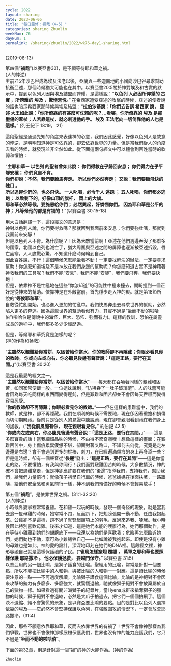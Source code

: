 ```yaml
---
cycle: 2022
layout: sharing
date: 2023-06-05
title: "每日靈修：禍哉（4-5）"
categories: sharing Zhuolin
weekNum: 76
dayNum: 1
permalink: /sharing/zhuolin/2022/wk76-day1-sharing.html
--- 
```

(2019-06-13)

第四個“**禍哉**”(以賽亞書30)，是不願等待耶和華之禍。    
(人的悖逆)    
主前715年沙巴谷成為埃及法老以後，亞蘭與一些迦南地的小國向沙巴谷尋求幫助抗衡亞述，那個時候猶大可能也在其中。以賽亞書20:5關於神對埃及和古實的默示中，提到以色列人因與埃及結盟而誇耀，是這樣說：“**以色列 人必因所仰望的 古實 ，所誇耀的 埃及 ，驚惶羞愧。**” 在希西家遭受亞述的攻擊的時候，亞述的使者說的話也暗示希西家那時候與埃及結盟：“**拉伯沙基說：「你們去告訴 希西家 說， 亞述 大王如此說：『你所倚靠的有甚麼可仗賴的呢？...看哪，你所倚靠的 埃及 是那壓傷的葦杖；人若靠這杖，就必刺透他的手。 埃及 王法老向一切倚靠他的人也是這樣。**” (列王紀下 18:19， 21)  

這段聖經是通過先知的角度來表達神的心意，我們因此感覺，好像以色列人是故意的悖逆，是明明知道神是可依靠的，卻去依靠世界的力量。但是當我們從人的角度去看的時候，就發現並非全然如此。從下面這兩句經文中可以體會到百姓當時的軟弱和懼怕：  

“**主耶和華－ 以色列 的聖者曾如此說： 你們得救在乎歸回安息； 你們得力在乎平靜安穩； 你們竟自不肯。     
你們卻說：不然，我們要騎馬奔走。 所以你們必然奔走； 又說：我們要騎飛快的 牲口 。     
所以追趕你們的，也必飛快。 一人叱喝，必令千人 逃跑 ； 五人叱喝，你們都必逃跑； 以致剩下的，好像山頂的旗杆， 岡上的大旗。     
耶和華必然等候，要施恩給你們； 必然興起，好憐憫你們。 因為耶和華是公平的神； 凡等候他的都是有福的！**”(以賽亞書 30:15-18)  

用大白話翻譯一下，這段經文的意思是：    
神對以色列人說，你們要得救嗎？那就回到我面前來安息；你們要強壯嗎，那就到我面前來安靜！    
但是以色列人不肯。為什麼呢？！因為大敵當前啊！亞述在他們週邊吞沒了那麼多的國家，北國以色列也滅亡了，猶大周圍與亞述之間的屏障也逐漸被亞述拆毀，唇亡齒寒，人人膽戰心驚，不知道什麼時候輪到自己。    
因此百姓說，不行！這個時候怎麼能坐著不動！一定要找解決的辦法，一定要尋求幫助！你怎麼知道埃及不是神放在我們身邊的幫助呢？你怎麼知道古實不是神藉著拯救我們的工具呢？我們不能“安息”，我們不能“安靜”，我們要飛奔，我們要快跑！    
但是，依靠神不是忙亂地在這些“你怎知道”的可能性中撞來撞去，期盼撞到一個正好是從神來的幫助。依靠神是在外敵當前，首先穩步走入神的殿。就是第18節所說的“**等候耶和華**”。    
自救從忙亂開始，也必進入更加的忙亂中。我們快馬奔走去尋求世界的幫助，必然陷入更多的奔逃。因為這些世界的幫助看似有力，其實不過是“坐而不動的啦哈伯”(啦哈伯是傳說中的海怪，巨大、恐怖、強而有力)。這樣的教訓，恐怕在屬靈成長的過程中，我們都多多少少經歷過。  

但是，等候耶和華究竟是怎樣的呢？    
(神的作為和拯救)  

“**主雖然以艱難給你當餅，以困苦給你當水，你的教師卻不再隱藏；你眼必看見你的教師。 你或向左或向右，你必聽見後邊有聲音說：「這是正路，要行在其間。」**”(以賽亞書 30:20)  

這是我最愛的經文之一。    
“**主雖然以艱難給你當餅，以困苦給你當水**”——每天都在吞嚥著同樣的艱難和困苦，如同家常便飯一般。一位姐妹說到，“彷彿吞了一肚子玻璃渣”。人的味蕾可能會因為每天吃同樣的東西而變得遲鈍，但是艱難和困苦卻並不會因每天吞嚥而變得容易忍受。    
“**你的教師卻不再隱藏；你眼必看見你的教師。**”——但在這樣的患難當中，我們的教師，就是神，卻不再隱藏。我們在順利的時候不需要祂，現在卻因著重擔和損傷而切切期盼祂。從前只是從別人的見證中聽說祂，現在卻會親眼看到祂在我們身上的拯救。(“**我從前風聞有你， 現在親眼看見你。**” 約伯記 42:5)    
“**你或向左或向右，你必聽見後邊有聲音說：「這是正路，要行在其間。」**”——這是多麼寶貴的話！當我細細品味的時候，不由得不驚奇讚嘆！想像這樣的畫面：在艱難困苦中，身上傷痕累累疲憊不堪，卻面對著叉路口，不知何去何從，究竟是走左邊還是右邊？會不會遇到更多的棍棒、刺刀，在已經遍滿傷痕的身上再多添一些？但是這時候，卻有一個聲音從“**後邊**”發出：“**這是正路，要行在其間**”——這是你當走的路，不要懼怕，有我與你同行！我們面對艱難困苦的時候，大多數情況，神的確不會把患難拿走，但是神卻應許要在我們的“後邊”指導我們，支持我們，幫助我們，給我們力量前行；就像孩子初學自行車的時候，爸爸媽媽在後面扶著，一路跟隨，給他們安全感和勇氣前行一樣，神不到我們預備好的時候不會輕易放手！  

第五個“**禍哉**”，是依靠世界之禍。(31:1-32:20)    
(人的悖逆)    
小時候外婆家裡常常養雞。在和雞一起玩的時候，發現一個奇怪的現象，就是當我去追一隻母雞的時候，她常常不跑，反而趴下，把翅膀張開一動不動，任由我抱起來。公雞卻不是這樣，跑不過了就豎起頸項上的羽毛，反過來追我、啄我。我小時候因此特別喜歡母雞。後來才知道，這是她們本能的護雛行為，她們那個動作，是在等待小雞藏到她們的翅膀底下——我還以為她們是喜歡我；危險再怎麼臨近她們，她們動也不動，寧可為小雞犧牲自己——比如說被我抱起來。即使是沒有小雞的母雞也是如此。神的愛的設計，深深地印刻在她們的DNA裡。這段經文裡，神形容祂自己就是這樣保護祂的子民。(“**雀鳥怎樣搧翅 覆雛 ， 萬軍之耶和華也要照樣保護 耶路撒冷 。 他必保護拯救， 要越門保守。**” 以賽亞書 31:5)    
以賽亞用的另一個比喻，是獅子護食的比喻。聖經用的比喻，常常是針對一個要點，所以不能把比喻中的人和物，與被比喻的人和物一一對應。這是讀比喻的時候要注意的一點——不可過度解讀。比喻獅子護食這個比喻，比喻的是神絕對不會因來攻擊的勢力有多麼多、多麼強大，就驚慌退縮，祂就像獅子絕對不會放棄屬於自己的獵物一樣。如果看過有關非洲獅子的紀錄片，當Hyena成群來搶奪獅子的獵物的時候，獅子絕對不會退縮，必然是大爪子拍過去，把它們一個個拍飛了。這個決不退縮、絕不會驚慌的景象，是以賽亞要比喻的要點。目的是對比以色列人選擇依靠的埃及——它必然不會堅持保護以色列，在強敵圍攻的情況下，一定會放棄耶路撒冷。(31:4)  

因此，那些不願意依靠耶和華，反而去依靠世界的有禍了！世界不會像神那樣為我們爭戰，世界也不會像神那樣展翅保護我們，世界也沒有神的能力庇護我們，它只不過是“**坐而不動的啦哈伯**”。  

下面的第32章，則是針對這一個“禍”的神的大能作為。(神的作為)  

`Zhuolin`  
